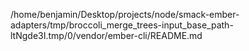 /home/benjamin/Desktop/projects/node/smack-ember-adapters/tmp/broccoli_merge_trees-input_base_path-ltNgde3I.tmp/0/vendor/ember-cli/README.md